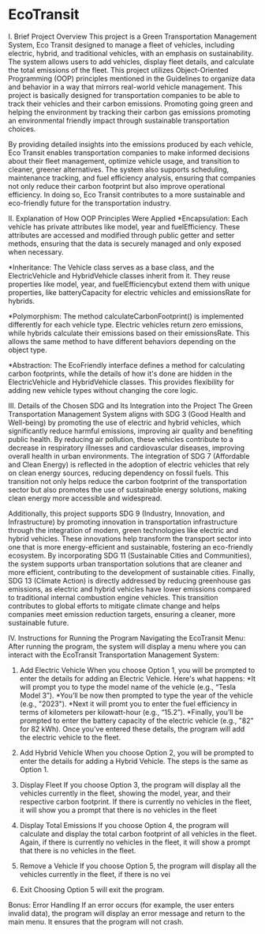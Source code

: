# EcoTransit
I. Brief Project Overview
This project is a Green Transportation Management System, Eco Transit designed to manage a fleet of vehicles, including electric, hybrid, and traditional vehicles, with an emphasis on sustainability. The system allows users to add vehicles, display fleet details, and calculate the total emissions of the fleet. This project utilizes Object-Oriented Programming (OOP) principles mentioned in the Guidelines to organize data and behavior in a way that mirrors real-world vehicle management. This project is basically designed for transportation companies to be able to track their vehicles and their carbon emissions. Promoting going green and helping the environment by tracking their carbon gas emissions promoting an environmental friendly impact through sustainable transportation choices.

By providing detailed insights into the emissions produced by each vehicle, Eco Transit enables transportation companies to make informed decisions about their fleet management, optimize vehicle usage, and transition to cleaner, greener alternatives. The system also supports scheduling, maintenance tracking, and fuel efficiency analysis, ensuring that companies not only reduce their carbon footprint but also improve operational efficiency. In doing so, Eco Transit contributes to a more sustainable and eco-friendly future for the transportation industry.

II. Explanation of How OOP Principles Were Applied
*Encapsulation: Each vehicle has private attributes like model, year and fuelEfficiency. These attributes are accessed and modified through public getter and setter methods, ensuring that the data is securely managed and only exposed when necessary.

*Inheritance: The Vehicle class serves as a base class, and the ElectricVehicle and HybridVehicle classes inherit from it. They reuse properties like model, year, and fuelEfficiencybut extend them with unique properties, like batteryCapacity for electric vehicles and emissionsRate for hybrids.

*Polymorphism: The method calculateCarbonFootprint() is implemented differently for each vehicle type. Electric vehicles return zero emissions, while hybrids calculate their emissions based on their emissionsRate. This allows the same method to have different behaviors depending on the object type.

*Abstraction: The EcoFriendly interface defines a method for calculating carbon footprints, while the details of how it's done are hidden in the ElectricVehicle and HybridVehicle classes. This provides flexibility for adding new vehicle types without changing the core logic.

III. Details of the Chosen SDG and Its Integration into the Project
The Green Transportation Management System aligns with SDG 3 (Good Health and Well-being) by promoting the use of electric and hybrid vehicles, which significantly reduce harmful emissions, improving air quality and benefiting public health. By reducing air pollution, these vehicles contribute to a decrease in respiratory illnesses and cardiovascular diseases, improving overall health in urban environments. The integration of SDG 7 (Affordable and Clean Energy) is reflected in the adoption of electric vehicles that rely on clean energy sources, reducing dependency on fossil fuels. This transition not only helps reduce the carbon footprint of the transportation sector but also promotes the use of sustainable energy solutions, making clean energy more accessible and widespread.

Additionally, this project supports SDG 9 (Industry, Innovation, and Infrastructure) by promoting innovation in transportation infrastructure through the integration of modern, green technologies like electric and hybrid vehicles. These innovations help transform the transport sector into one that is more energy-efficient and sustainable, fostering an eco-friendly ecosystem. By incorporating SDG 11 (Sustainable Cities and Communities), the system supports urban transportation solutions that are cleaner and more efficient, contributing to the development of sustainable cities. Finally, SDG 13 (Climate Action) is directly addressed by reducing greenhouse gas emissions, as electric and hybrid vehicles have lower emissions compared to traditional internal combustion engine vehicles. This transition contributes to global efforts to mitigate climate change and helps companies meet emission reduction targets, ensuring a cleaner, more sustainable future.

IV. Instructions for Running the Program
Navigating the EcoTransit Menu:
After running the program, the system will display a menu where you can interact with the EcoTransit Transportation Management System:
1. Add Electric Vehicle
When you choose Option 1, you will be prompted to enter the details for adding an Electric Vehicle. Here's what happens:
 *It will prompt you to type the model name of the vehicle (e.g., “Tesla Model 3”).
 *You’ll be now then prompted to type the year of the vehicle (e.g., "2023").
 *Next it will promt you to enter the fuel efficiency in terms of kilometers per kilowatt-hour (e.g., “15.2”).
 *Finally, you’ll be prompted to enter the battery capacity of the electric vehicle (e.g., "82" for 82 kWh).
Once you’ve entered these details, the program will add the electric vehicle to the fleet.

2. Add Hybrid Vehicle
When you choose Option 2, you will be prompted to enter the details for adding a Hybrid Vehicle. The steps is the same as Option 1.

3. Display Fleet
If you choose Option 3, the program will display all the vehicles currently in the fleet, showing the model, year, and their respective carbon footprint. If there is currently no vehicles in the fleet, it will show you a prompt that there is no vehicles in the fleet

4. Display Total Emissions
If you choose Option 4, the program will calculate and display the total carbon footprint of all vehicles in the fleet. Again, if there is currently no vehicles in the fleet, it will show a prompt that there is no vehicles in the fleet.

5. Remove a Vehicle
If you choose Option 5, the program will display all the vehicles currently in the fleet, if there is no vei

6. Exit
Choosing Option 5 will exit the program.

Bonus:
Error Handling
If an error occurs (for example, the user enters invalid data), the program will display an error message and return to the main menu. It ensures that the program will not crash.
